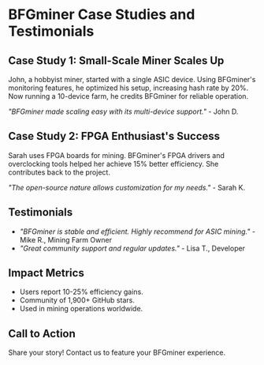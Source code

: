 # BFGminer Case Studies and Testimonials

## Case Study 1: Small-Scale Miner Scales Up
John, a hobbyist miner, started with a single ASIC device. Using BFGminer's monitoring features, he optimized his setup, increasing hash rate by 20%. Now running a 10-device farm, he credits BFGminer for reliable operation.

*"BFGminer made scaling easy with its multi-device support."* - John D.

## Case Study 2: FPGA Enthusiast's Success
Sarah uses FPGA boards for mining. BFGminer's FPGA drivers and overclocking tools helped her achieve 15% better efficiency. She contributes back to the project.

*"The open-source nature allows customization for my needs."* - Sarah K.

## Testimonials
- *"BFGminer is stable and efficient. Highly recommend for ASIC mining."* - Mike R., Mining Farm Owner
- *"Great community support and regular updates."* - Lisa T., Developer

## Impact Metrics
- Users report 10-25% efficiency gains.
- Community of 1,900+ GitHub stars.
- Used in mining operations worldwide.

## Call to Action
Share your story! Contact us to feature your BFGminer experience.